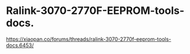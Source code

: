 # Ralink-3070-2770F-EEPROM-tools-docs.
https://xiaopan.co/forums/threads/ralink-3070-2770f-eeprom-tools-docs.6453/
